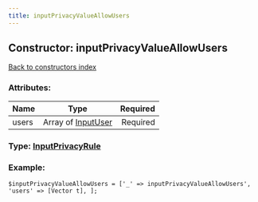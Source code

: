 ```yaml
---
title: inputPrivacyValueAllowUsers
---
```

## Constructor: inputPrivacyValueAllowUsers  
[Back to constructors index](index.md)



### Attributes:

| Name     |    Type       | Required |
|----------|:-------------:|---------:|
|users|Array of [InputUser](../types/InputUser.md) | Required|



### Type: [InputPrivacyRule](../types/InputPrivacyRule.md)


### Example:

```
$inputPrivacyValueAllowUsers = ['_' => inputPrivacyValueAllowUsers', 'users' => [Vector t], ];
```